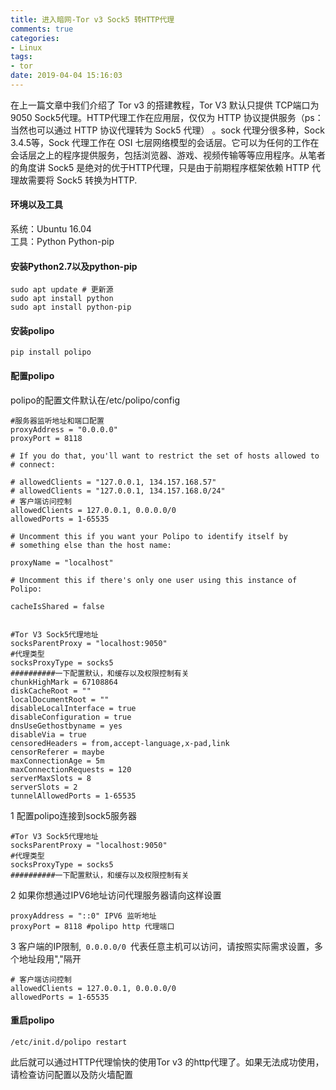 ```yaml
---
title: 进入暗网-Tor v3 Sock5 转HTTP代理
comments: true
categories:
- Linux
tags:
- tor
date: 2019-04-04 15:16:03
---
```


在上一篇文章中我们介绍了 Tor v3 的搭建教程，Tor V3 默认只提供 TCP端口为 9050 Sock5代理。HTTP代理工作在应用层，仅仅为 HTTP 协议提供服务（ps：当然也可以通过 HTTP 协议代理转为 Sock5 代理） 。sock 代理分很多种，Sock 3.4.5等，Sock 代理工作在 OSI 七层网络模型的会话层。它可以为任何的工作在会话层之上的程序提供服务，包括浏览器、游戏、视频传输等等应用程序。从笔者的角度讲 Sock5 是绝对的优于HTTP代理，只是由于前期程序框架依赖 HTTP 代理故需要将 Sock5 转换为HTTP.
<a name="d52b3df2"></a>
#### 环境以及工具
系统：Ubuntu 16.04<br />工具：Python Python-pip
<a name="d41d8cd9"></a>
####
<a name="e6ecfb1f"></a>
#### 安装Python2.7以及python-pip

```shell
sudo apt update # 更新源
sudo apt install python
sudo apt install python-pip
```
<a name="a9484aef"></a>
#### 安装polipo

```shell
pip install polipo
```

<a name="4cc35e97"></a>
#### 配置polipo
polipo的配置文件默认在/etc/polipo/config

```shell
#服务器监听地址和端口配置
proxyAddress = "0.0.0.0"
proxyPort = 8118

# If you do that, you'll want to restrict the set of hosts allowed to
# connect:

# allowedClients = "127.0.0.1, 134.157.168.57"
# allowedClients = "127.0.0.1, 134.157.168.0/24"
# 客户端访问控制
allowedClients = 127.0.0.1, 0.0.0.0/0
allowedPorts = 1-65535

# Uncomment this if you want your Polipo to identify itself by
# something else than the host name:

proxyName = "localhost"

# Uncomment this if there's only one user using this instance of Polipo:

cacheIsShared = false


#Tor V3 Sock5代理地址
socksParentProxy = "localhost:9050"
#代理类型
socksProxyType = socks5
##########一下配置默认，和缓存以及权限控制有关
chunkHighMark = 67108864
diskCacheRoot = ""
localDocumentRoot = ""
disableLocalInterface = true
disableConfiguration = true
dnsUseGethostbyname = yes
disableVia = true
censoredHeaders = from,accept-language,x-pad,link
censorReferer = maybe
maxConnectionAge = 5m
maxConnectionRequests = 120
serverMaxSlots = 8
serverSlots = 2
tunnelAllowedPorts = 1-65535

```

1 配置polipo连接到sock5服务器

```shell
#Tor V3 Sock5代理地址
socksParentProxy = "localhost:9050"
#代理类型
socksProxyType = socks5
##########一下配置默认，和缓存以及权限控制有关
```

2 如果你想通过IPV6地址访问代理服务器请向这样设置

```
proxyAddress = "::0" IPV6 监听地址
proxyPort = 8118 #polipo http 代理端口
```

3 客户端的IP限制,` 0.0.0.0/0 `代表任意主机可以访问，请按照实际需求设置，多个地址段用","隔开

```
# 客户端访问控制
allowedClients = 127.0.0.1, 0.0.0.0/0
allowedPorts = 1-65535
```

<a name="e0ae5e26"></a>
#### 重启polipo

```
/etc/init.d/polipo restart
```


此后就可以通过HTTP代理愉快的使用Tor v3 的http代理了。如果无法成功使用，请检查访问配置以及防火墙配置

